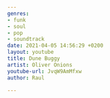 ```yaml
---
genres:
- funk
- soul
- pop
- soundtrack
date: 2021-04-05 14:56:29 +0200
layout: youtube
title: Dune Buggy
artist: Oliver Onions
youtube-url: JvqW9AmMfxw
author: Raul

---
```

